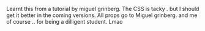 Learnt this from a tutorial by miguel grinberg. 
The CSS is tacky . but I should get it better in the coming versions. 
All props go to Miguel grinberg.
and me of course .. for being a dilligent student. Lmao
